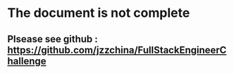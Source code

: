 # The document is not complete

## Plsease see  github : https://github.com/jzzchina/FullStackEngineerChallenge

